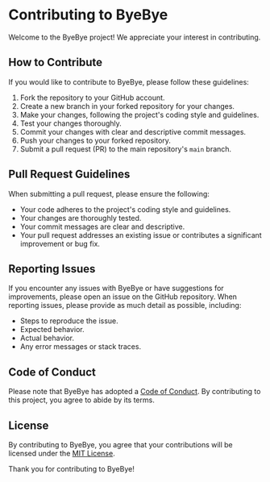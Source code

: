 # Contributing to ByeBye

Welcome to the ByeBye project! We appreciate your interest in contributing.

## How to Contribute

If you would like to contribute to ByeBye, please follow these guidelines:

1. Fork the repository to your GitHub account.
2. Create a new branch in your forked repository for your changes.
3. Make your changes, following the project's coding style and guidelines.
4. Test your changes thoroughly.
5. Commit your changes with clear and descriptive commit messages.
6. Push your changes to your forked repository.
7. Submit a pull request (PR) to the main repository's `main` branch.

## Pull Request Guidelines

When submitting a pull request, please ensure the following:

- Your code adheres to the project's coding style and guidelines.
- Your changes are thoroughly tested.
- Your commit messages are clear and descriptive.
- Your pull request addresses an existing issue or contributes a significant improvement or bug fix.

## Reporting Issues

If you encounter any issues with ByeBye or have suggestions for improvements, please open an issue on the GitHub repository. When reporting issues, please provide as much detail as possible, including:

- Steps to reproduce the issue.
- Expected behavior.
- Actual behavior.
- Any error messages or stack traces.

## Code of Conduct

Please note that ByeBye has adopted a [Code of Conduct](CODE_OF_CONDUCT.md). By contributing to this project, you agree to abide by its terms.

## License

By contributing to ByeBye, you agree that your contributions will be licensed under the [MIT License](LICENSE).

Thank you for contributing to ByeBye!
